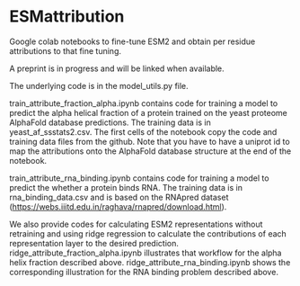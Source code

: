 # ESMattribution
Google colab notebooks to fine-tune ESM2 and obtain per residue attributions to that fine tuning.

A preprint is in progress and will be linked when available.

The underlying code is in the model_utils.py file.

train_attribute_fraction_alpha.ipynb contains code for training a model to predict the alpha helical fraction of a protein trained on the yeast proteome AlphaFold database predictions.  The training data is in yeast_af_ssstats2.csv.  The first cells of the notebook copy the code and training data files from the github.  Note that you have to have a uniprot id to map the attributions onto the AlphaFold database structure at the end of the notebook.

train_attribute_rna_binding.ipynb contains code for training a model to predict the whether a protein binds RNA.  The training data is in rna_binding_data.csv and is based on the RNApred dataset (https://webs.iiitd.edu.in/raghava/rnapred/download.html).

We also provide codes for calculating ESM2 representations without retraining and using ridge regression to calculate the contributions of each representation layer to the desired prediction.  ridge_attribute_fraction_alpha.ipynb illustrates that workflow for the alpha helix fraction described above.  ridge_attribute_rna_binding.ipynb shows the corresponding illustration for the RNA binding problem described above.

